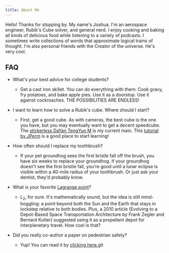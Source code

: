```yaml
---
title: About Me
---
```


Hello! Thanks for stopping by. My name's Joshua. I'm an aerospace engineer, Rubik's Cube solver, and general nerd. I enjoy cooking and baking all kinds of delicious food while listening to a variety of podcasts. I sometimes write collections of words that approximate logical trains of thought. I'm also personal friends with the Creator of the universe. He's very cool.

## FAQ

* What's your best advice for college students?
	* Get a cast iron skillet. You can do everything with them: Cook gravy, fry potatoes, and bake apple pies. Use it as a doorstop. Use it against cockroaches. THE POSSIBILITIES ARE ENDLESS!
  
* I want to learn how to solve a Rubik's cube. Where should I start?
	* First, get a good cube. As with cameras, the best cube is the one you have, but you may eventually want to get a decent speedcube. The [stickerless DaYan TengYun M](https://www.thecubicle.com/collections/dayan/products/dayan-tengyun-m-3x3?variant=18730617962569) is my current main. This [tutorial by JPerm](https://www.youtube.com/watch?v=7Ron6MN45LY) is a good place to start learning!


* How often should I replace my toothbrush? 
	* If your pet groundhog sees the first bristle fall off the brush, you have six weeks to replace your groundhog. If your groundhog doesn't see the first bristle fall, you're good until a lunar eclipse is visible within a 40-mile radius of your toothbrush. Or just ask your dentist, they'd probably know.

* What is your favorite [Lagrange point](https://en.wikipedia.org/wiki/Lagrangian_point)?
	* L<sub>2</sub>, for sure. It's mathematically sound, but the idea is still mind-boggling: a point beyond both the Sun and the Earth that stays in lockstep relative to both bodies. Plus, a 2010 article (Evolving to a Depot-Based Space Transportation Architecture by Frank Zegler and Bernard Kutter) suggested using it as a propellant depot for interplanetary travel. How cool is that?

* Did you really co-author a paper on pedestrian safety?
	* Yup! You can read it by [clicking here.](https://doi.org/10.1016/j.cstp.2021.02.009)git 